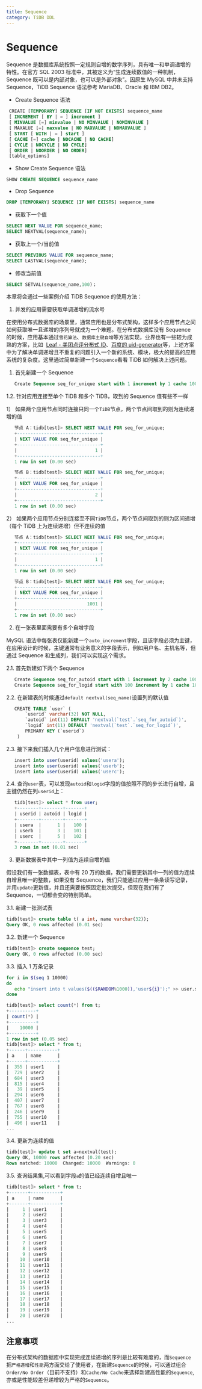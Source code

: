 ```yaml
---
title: Sequence
category: TiDB DDL
---
```


# Sequence

Sequence 是数据库系统按照一定规则自增的数字序列，具有唯一和单调递增的特性。在官方 SQL 2003 标准中，其被定义为“生成连续数值的一种机制，Sequence 既可以是内部对象，也可以是外部对象”。因原生 MySQL 中并未支持 Sequence，TiDB Sequence 语法参考 MariaDB、Oracle 和 IBM DB2。

- Create Sequence 语法

```SQL
 CREATE [TEMPORARY] SEQUENCE [IF NOT EXISTS] sequence_name
 [ INCREMENT [ BY | = ] increment ]
 [ MINVALUE [=] minvalue | NO MINVALUE | NOMINVALUE ]
 [ MAXALUE [=] maxvalue | NO MAXVALUE | NOMAXVALUE ]
 [ START [ WITH | = ] start ]
 [ CACHE [=] cache | NOCACHE | NO CACHE]
 [ CYCLE | NOCYCLE | NO CYCLE]
 [ ORDER | NOORDER | NO ORDER]
 [table_options]
```

- Show Create Sequence 语法

```SQL
SHOW CREATE SEQUENCE sequence_name
```

- Drop Sequence

```SQL
DROP [TEMPORARY] SEQUENCE [IF NOT EXISTS] sequence_name
```

- 获取下一个值

```SQL
SELECT NEXT VALUE FOR sequence_name;
SELECT NEXTVAL(sequence_name);
```

- 获取上一个/当前值

```SQL
SELECT PREVIOUS VALUE FOR sequence_name;
SELECT LASTVAL(sequence_name);
```

- 修改当前值

```SQL
SELECT SETVAL(sequence_name,100)；
```

本章将会通过一些案例介绍 TiDB Sequence 的使用方法：

1. 并发的应用需要获取单调递增的流水号

在使用分布式数据库的场景里，通常应用也是分布式架构，这样多个应用节点之间如何获取唯一且递增的序列号就成为一个难题。在分布式数据库没有 Sequence 的时候，应用基本通过`雪花算法`、`数据库主键自增`等方法实现，业界也有一些较为成熟的方案，比如  [Leaf - 美团点评分布式 ID](https://tech.meituan.com/2017/04/21/mt-leaf.html)、[百度的 uid-generator](https://github.com/baidu/uid-generator)等，上述方案中为了解决单调递增且不重复的问题引入一个新的系统、模块，极大的提高的应用系统的复杂度。这里通过简单新建一个`Sequence`看看 TiDB 如何解决上述问题。

   1.  首先新建一个 Sequence

```SQL
   Create Sequence seq_for_unique start with 1 increment by 1 cache 1000 nocycle;
```

1.2. 针对应用连接至单个 TiDB 和多个 TiDB，取到的 Sequence 值有些不一样

1） 如果两个应用节点同时连接只同一个`TiDB`节点，两个节点间取到的则为连续递增的值

```SQL
   节点 A：tidb[test]> SELECT NEXT VALUE FOR seq_for_unique;
   +-------------------------------+
   | NEXT VALUE FOR seq_for_unique |
   +-------------------------------+
   |                             1 |
   +-------------------------------+
   1 row in set (0.00 sec)

   节点 B：tidb[test]> SELECT NEXT VALUE FOR seq_for_unique;
   +-------------------------------+
   | NEXT VALUE FOR seq_for_unique |
   +-------------------------------+
   |                             2 |
   +-------------------------------+
   1 row in set (0.00 sec)
```

2） 如果两个应用节点分别连接至不同`TiDB`节点，两个节点间取到的则为区间递增（每个 TiDB 上为连续递增）但不连续的值

```SQL
   节点 A：tidb[test]> SELECT NEXT VALUE FOR seq_for_unique;
   +-------------------------------+
   | NEXT VALUE FOR seq_for_unique |
   +-------------------------------+
   |                             1 |
   +-------------------------------+
   1 row in set (0.00 sec)

   节点 B：tidb[test]> SELECT NEXT VALUE FOR seq_for_unique;
   +-------------------------------+
   | NEXT VALUE FOR seq_for_unique |
   +-------------------------------+
   |                          1001 |
   +-------------------------------+
   1 row in set (0.00 sec)
```

2. 在一张表里面需要有多个自增字段

MySQL 语法中每张表仅能新建一个`auto_increment`字段，且该字段必须为主键，在应用设计的时候，主键通常有业务意义的字段表示，例如用户名、主机名等，但通过 Sequence 和生成列，我们可以实现这个需求。

2.1. 首先新建如下两个 Sequence

```SQL
   Create Sequence seq_for_autoid start with 1 increment by 2 cache 1000 nocycle;
   Create Sequence seq_for_logid start with 100 increment by 1 cache 1000 nocycle;
```

2.2. 在新建表的时候通过`default nextval(seq_name)`设置列的默认值

```SQL
   CREATE TABLE `user` (
       `userid` varchar(32) NOT NULL,
       `autoid` int(11) DEFAULT 'nextval(`test`.`seq_for_autoid`)',
       `logid` int(11) DEFAULT 'nextval(`test`.`seq_for_logid`)',
       PRIMARY KEY (`userid`)
    )
```

2.3. 接下来我们插入几个用户信息进行测试：

```SQL
   insert into user(userid) values('usera');
   insert into user(userid) values('userb');
   insert into user(userid) values('userc');
```

2.4. 查询`user`表，可以发现`autoid`和`logid`字段的值按照不同的步长进行自增，且主键仍然在列`userid`上：

```SQL
   tidb[test]> select * from user;
   +--------+--------+-------+
   | userid | autoid | logid |
   +--------+--------+-------+
   | usera  |      1 |   100 |
   | userb  |      3 |   101 |
   | userc  |      5 |   102 |
   +--------+--------+-------+
   3 rows in set (0.01 sec)
```

3. 更新数据表中其中一列值为连续自增的值

假设我们有一张数据表，表中有 20 万的数据，我们需要更新其中一列的值为连续自增且唯一的整数，如果没有 Sequence，我们只能通过应用一条条读写记录，并用`update`更新值，并且还需要按照固定批次提交，但现在我们有了 Sequence，一切都会变的特别简单。

3.1. 新建一张测试表

```SQL
tidb[test]> create table t( a int, name varchar(32));
Query OK, 0 rows affected (0.01 sec)
```

3.2. 新建一个 Sequence

```SQL
tidb[test]> create sequence test;
Query OK, 0 rows affected (0.00 sec)
```

3.3. 插入 1 万条记录

```bash
for i in $(seq 1 10000)
do
   echo "insert into t values($(($RANDOM%1000)),'user${i}');" >> user.sql
done
```

```SQL
tidb[test]> select count(*) from t;
+----------+
| count(*) |
+----------+
|    10000 |
+----------+
1 row in set (0.05 sec)
tidb[test]> select * from t;
+------+-----------+
| a    | name      |
+------+-----------+
|  355 | user1     |
|  729 | user2     |
|  684 | user3     |
|  815 | user4     |
|   39 | user5     |
|  294 | user6     |
|  407 | user7     |
|  767 | user8     |
|  246 | user9     |
|  755 | user10    |
|  496 | user11    |
...
```

3.4. 更新为连续的值

```SQL
tidb[test]> update t set a=nextval(test);
Query OK, 10000 rows affected (0.20 sec)
Rows matched: 10000  Changed: 10000  Warnings: 0
```

3.5. 查询结果集,可以看到字段`a`的值已经连续自增且唯一

```SQL
tidb[test]> select * from t;
+-------+-----------+
| a     | name      |
+-------+-----------+
|     1 | user1     |
|     2 | user2     |
|     3 | user3     |
|     4 | user4     |
|     5 | user5     |
|     6 | user6     |
|     7 | user7     |
|     8 | user8     |
|     9 | user9     |
|    10 | user10    |
|    11 | user11    |
|    12 | user12    |
|    13 | user13    |
|    14 | user14    |
|    15 | user15    |
|    16 | user16    |
|    17 | user17    |
|    18 | user18    |
|    19 | user19    |
|    20 | user20    |
...
```

## 注意事项

在分布式架构的数据库中实现完成连续递增的序列是比较有难度的，而`Sequence`把`严格递增`和`性能`两方面交给了使用者，在新建`Sequence`的时候，可以通过组合`Order/No Order`（目前不支持）和`Cache/No Cache`来选择新建高性能的`Sequence`,亦或是性能较差但递增较为严格的`Sequence`。
